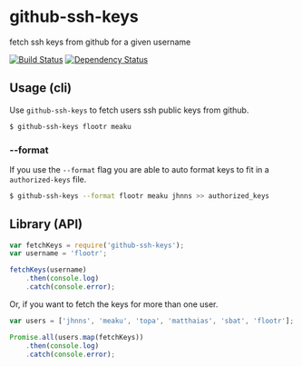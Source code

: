 # github-ssh-keys

fetch ssh keys from github for a given username

[![Build Status](https://travis-ci.org/peerigon/github-ssh-keys.svg)](https://travis-ci.org/peerigon/github-ssh-keys) [![Dependency Status](https://david-dm.org/peerigon/github-ssh-keys.svg)](https://david-dm.org/peerigon/github-ssh-keys)

## Usage (cli)

Use `github-ssh-keys` to fetch users ssh public keys from github.

```bash
$ github-ssh-keys flootr meaku
```

### --format

If you use the `--format` flag you are able to auto format keys to fit in a `authorized-keys` file.

```bash
$ github-ssh-keys --format flootr meaku jhnns >> authorized_keys
```

## Library (API)

```javascript
var fetchKeys = require('github-ssh-keys');
var username = 'flootr';

fetchKeys(username)
    .then(console.log)
    .catch(console.error);
```

Or, if you want to fetch the keys for more than one user.

```javascript
var users = ['jhnns', 'meaku', 'topa', 'matthaias', 'sbat', 'flootr'];

Promise.all(users.map(fetchKeys))
    .then(console.log)
    .catch(console.error);
```